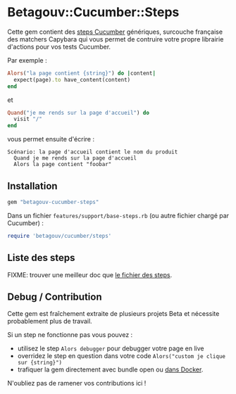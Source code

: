 # Betagouv::Cucumber::Steps

Cette gem contient des [steps
Cucumber](https://cucumber.io/docs/gherkin/reference#steps)
génériques, surcouche française des matchers Capybara qui vous permet
de contruire votre propre librairie d'actions pour vos tests Cucumber.

Par exemple :

```ruby
Alors("la page contient {string}") do |content|
  expect(page).to have_content(content)
end
```

et

```ruby
Quand("je me rends sur la page d'accueil") do
  visit "/"
end
```

vous permet ensuite d'écrire :

```feature
Scénario: la page d'accueil contient le nom du produit
  Quand je me rends sur la page d'accueil
  Alors la page contient "foobar"
```

## Installation

```ruby
gem "betagouv-cucumber-steps"
```

Dans un fichier `features/support/base-steps.rb` (ou autre fichier
chargé par Cucumber) :

```ruby
require 'betagouv/cucumber/steps'
```

## Liste des steps

FIXME: trouver une meilleur doc que [le fichier des
steps](./lib/betagouv/cucumber/steps.rb).

## Debug / Contribution

Cette gem est fraîchement extraite de plusieurs projets Beta et
nécessite probablement plus de travail.

Si un step ne fonctionne pas vous pouvez :

* utilisez le step `Alors debugger` pour debugger votre page en live
* overridez le step en question dans votre code `Alors("custom je clique sur {string}")`
* trafiquer la gem directement avec bundle open ou [dans Docker](https://freesteph.info/posts/local-gem-development-with-docker.html).

N'oubliez pas de ramener vos contributions ici !
